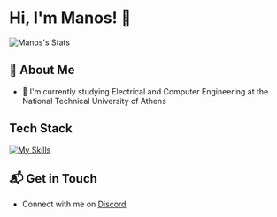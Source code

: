 # Hi, I'm Manos! 👋

![Manos's Stats](https://github-readme-stats.vercel.app/api?username=manos2400&theme=vue-dark&show_icons=true&hide_border=true&count_private=true)

## 🚀 About Me

- 🔭 I'm currently studying Electrical and Computer Engineering at the National Technical University of Athens

## Tech Stack
[![My Skills](https://skillicons.dev/icons?i=js,ts,pnpm,java,c,cpp,linux,docker,git,mysql,postgres,mongodb&perline=3)](https://skillicons.dev)

## 📬 Get in Touch

- Connect with me on [Discord](https://discordapp.com/users/512988660396982283)
